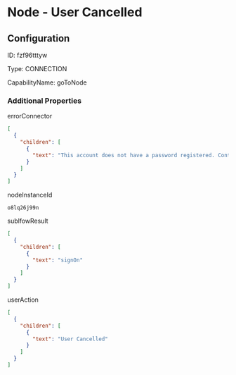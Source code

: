 # Node - User Cancelled
## Configuration
ID:  fzf96tttyw

Type: CONNECTION 

CapabilityName: goToNode






### Additional Properties
errorConnector
```json 
[
  {
    "children": [
      {
        "text": "This account does not have a password registered. Contact support to recover your account."
      }
    ]
  }
]
```


nodeInstanceId
```string 
o8lq26j99n
```


sublfowResult
```json 
[
  {
    "children": [
      {
        "text": "signOn"
      }
    ]
  }
]
```


userAction
```json 
[
  {
    "children": [
      {
        "text": "User Cancelled"
      }
    ]
  }
]
```




